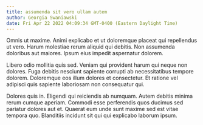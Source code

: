 ```yaml
---
title: assumenda sit vero ullam autem
author: Georgia Swaniawski
date: Fri Apr 22 2022 04:09:34 GMT-0400 (Eastern Daylight Time)
---
```

Omnis ut maxime. Animi explicabo et ut doloremque placeat qui repellendus ut vero. Harum molestiae rerum aliquid qui debitis. Non assumenda doloribus aut maiores. Ipsum eius impedit aspernatur dolorem.

 Libero odio mollitia quis sed. Veniam qui provident harum qui neque non dolores. Fuga debitis nesciunt sapiente corrupti ab necessitatibus tempore dolorem. Doloremque eos illum dolores et consectetur. Et ratione vel adipisci quis sapiente laboriosam non consequatur qui.

 Dolores quis in. Eligendi qui reiciendis ab numquam. Autem debitis minima rerum cumque aperiam. Commodi esse perferendis quos ducimus sed pariatur dolores aut et. Quaerat eum unde sunt maxime sed est vitae tempora quo. Blanditiis incidunt sit qui qui explicabo laborum ipsum.